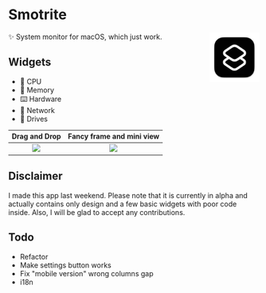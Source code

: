# Smotrite
<img src="https://raw.githubusercontent.com/Lukentui/smotrite-app/main/etc/icons/256x256x32.png" width="100" height="100" align="right" />
✨ System monitor for macOS, which just work.

## Widgets
- 👾 CPU
- 💨 Memory
- ⌨️ Hardware
- 🛜 Network
- 💾 Drives

  

Drag and Drop             |  Fancy frame and mini view
:-------------------------:|:-------------------------:
![](https://i.imgur.com/FM0I4PG.gif)  |  ![](https://i.imgur.com/FSjQvO2.png)

## Disclaimer
I made this app last weekend. Please note that it is currently in alpha and actually contains only design and a few basic widgets with poor code inside. Also, I will be glad to accept any contributions.

## Todo
- Refactor
- Make settings button works
- Fix "mobile version" wrong columns gap
- i18n

